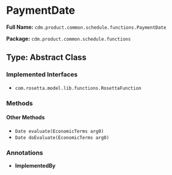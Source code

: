 # PaymentDate

**Full Name:** `cdm.product.common.schedule.functions.PaymentDate`

**Package:** `cdm.product.common.schedule.functions`

## Type: Abstract Class

### Implemented Interfaces

- `com.rosetta.model.lib.functions.RosettaFunction`

### Methods

#### Other Methods

- `Date evaluate(EconomicTerms arg0)`
- `Date doEvaluate(EconomicTerms arg0)`

### Annotations

- **ImplementedBy**

